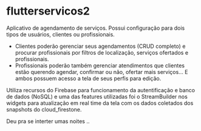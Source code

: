 # flutterservicos2

Aplicativo de agendamento de serviços.
Possui configuração para dois tipos de usuários, clientes ou profissionais.
 - Clientes poderão gerenciar seus agendamentos (CRUD completo) e procurar profissionais por filtros de localização, serviços ofertados e profissionais. 
 - Profissionais poderão também gerenciar atendimentos que clientes estão querendo agendar, confirmar ou não, ofertar mais serviços... 
  E ambos possuem acesso a tela de seus perfis para edição.
  
Utiliza recursos do Firebase para funcionamento da autentificação e banco de dados (NoSQL) e uma das features utilizadas foi o StreamBuilder nos widgets para atualização em real time da tela com os dados coletados dos snapshots do cloud_firestone.

Deu pra se interter umas noites ..
